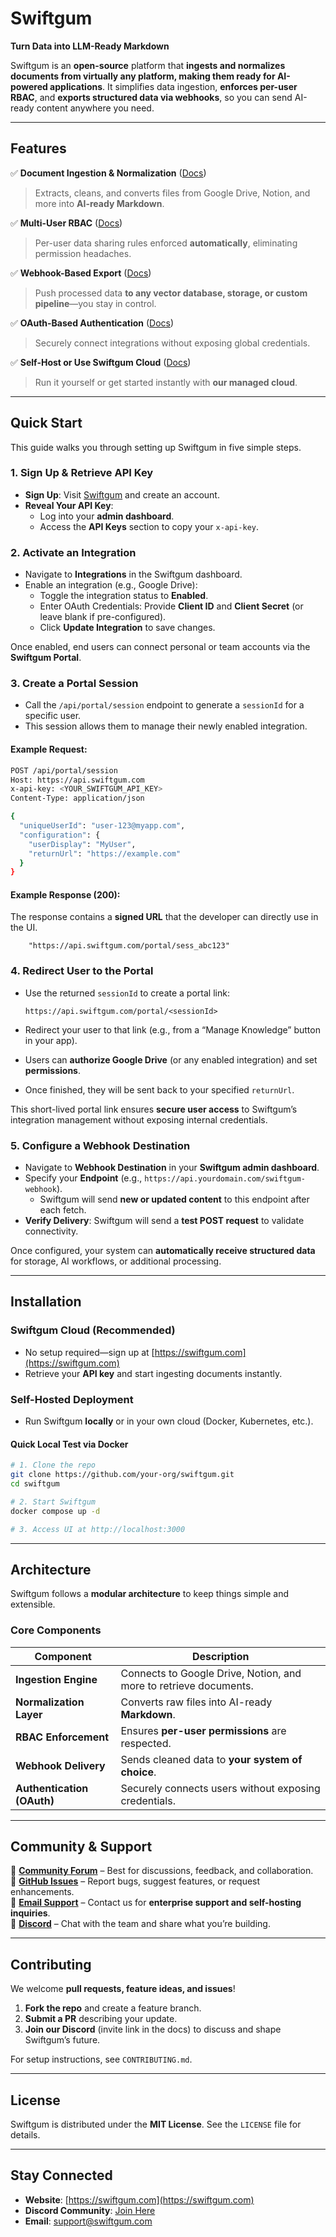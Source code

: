 # **Swiftgum**  
**Turn Data into LLM-Ready Markdown**  

Swiftgum is an **open-source** platform that **ingests and normalizes documents from virtually any platform, making them ready for AI-powered applications**. It simplifies data ingestion, **enforces per-user RBAC**, and **exports structured data via webhooks**, so you can send AI-ready content anywhere you need.  

---

## **Features**  

✅ **Document Ingestion & Normalization** ([Docs](#https://swiftgum.mintlify.app/usage/ingestion-processing))  
> Extracts, cleans, and converts files from Google Drive, Notion, and more into **AI-ready Markdown**.  

✅ **Multi-User RBAC** ([Docs](#https://swiftgum.mintlify.app/architecture/high-level-architecture))  
> Per-user data sharing rules enforced **automatically**, eliminating permission headaches.  

✅ **Webhook-Based Export** ([Docs](#https://swiftgum.mintlify.app/getting-started/quick-start))  
> Push processed data **to any vector database, storage, or custom pipeline**—you stay in control.  

✅ **OAuth-Based Authentication** ([Docs](#https://swiftgum.mintlify.app/security/rbac))  
> Securely connect integrations without exposing global credentials.

✅ **Self-Host or Use Swiftgum Cloud** ([Docs](#https://swiftgum.mintlify.app/getting-started/installation))  
> Run it yourself or get started instantly with **our managed cloud**.  

---

## **Quick Start**  

This guide walks you through setting up Swiftgum in five simple steps.  

### **1. Sign Up & Retrieve API Key**  
- **Sign Up**: Visit [Swiftgum](https://swiftgum.com) and create an account.  
- **Reveal Your API Key**:  
  - Log into your **admin dashboard**.  
  - Access the **API Keys** section to copy your `x-api-key`.  

### **2. Activate an Integration**  
- Navigate to **Integrations** in the Swiftgum dashboard.  
- Enable an integration (e.g., Google Drive):  
  - Toggle the integration status to **Enabled**.  
  - Enter OAuth Credentials: Provide **Client ID** and **Client Secret** (or leave blank if pre-configured).  
  - Click **Update Integration** to save changes.  

Once enabled, end users can connect personal or team accounts via the **Swiftgum Portal**.  

### **3. Create a Portal Session**  
- Call the `/api/portal/session` endpoint to generate a `sessionId` for a specific user.  
- This session allows them to manage their newly enabled integration.  

#### **Example Request:**  
```bash
POST /api/portal/session
Host: https://api.swiftgum.com
x-api-key: <YOUR_SWIFTGUM_API_KEY>
Content-Type: application/json

{
  "uniqueUserId": "user-123@myapp.com",
  "configuration": {
    "userDisplay": "MyUser",
    "returnUrl": "https://example.com"
  }
}
```

#### **Example Response (200):**  
The response contains a **signed URL** that the developer can directly use in the UI.  
```text
	"https://api.swiftgum.com/portal/sess_abc123"
```

### **4. Redirect User to the Portal**  
- Use the returned `sessionId` to create a portal link:  
  
  `https://api.swiftgum.com/portal/<sessionId>`  
  
- Redirect your user to that link (e.g., from a “Manage Knowledge” button in your app).  
- Users can **authorize Google Drive** (or any enabled integration) and set **permissions**.  
- Once finished, they will be sent back to your specified `returnUrl`.  

This short-lived portal link ensures **secure user access** to Swiftgum’s integration management without exposing internal credentials.  

### **5. Configure a Webhook Destination**  
- Navigate to **Webhook Destination** in your **Swiftgum admin dashboard**.  
- Specify your **Endpoint** (e.g., `https://api.yourdomain.com/swiftgum-webhook`).  
  - Swiftgum will send **new or updated content** to this endpoint after each fetch.  
- **Verify Delivery**: Swiftgum will send a **test POST request** to validate connectivity.  

Once configured, your system can **automatically receive structured data** for storage, AI workflows, or additional processing.  

---

## **Installation**  

### **Swiftgum Cloud (Recommended)**  
- No setup required—sign up at [https://swiftgum.com](https://swiftgum.com)  
- Retrieve your **API key** and start ingesting documents instantly.  

### **Self-Hosted Deployment**  
- Run Swiftgum **locally** or in your own cloud (Docker, Kubernetes, etc.).  

#### **Quick Local Test via Docker**  

```bash
# 1. Clone the repo
git clone https://github.com/your-org/swiftgum.git
cd swiftgum

# 2. Start Swiftgum
docker compose up -d

# 3. Access UI at http://localhost:3000
```

---


## **Architecture**  

Swiftgum follows a **modular architecture** to keep things simple and extensible.  

### **Core Components**  

| Component       | Description |
|----------------|-------------|
| **Ingestion Engine** | Connects to Google Drive, Notion, and more to retrieve documents. |
| **Normalization Layer** | Converts raw files into AI-ready **Markdown**. |
| **RBAC Enforcement** | Ensures **per-user permissions** are respected. |
| **Webhook Delivery** | Sends cleaned data to **your system of choice**. |
| **Authentication (OAuth)** | Securely connects users without exposing credentials. |

---

## **Community & Support**  

💬 **[Community Forum](#)** – Best for discussions, feedback, and collaboration.  
🐞 **[GitHub Issues](#)** – Report bugs, suggest features, or request enhancements.  
📧 **[Email Support](#)** – Contact us for **enterprise support and self-hosting inquiries**.  
👾 **[Discord](#)** – Chat with the team and share what you’re building.  

---

## **Contributing**  

We welcome **pull requests, feature ideas, and issues**!  

1. **Fork the repo** and create a feature branch.  
2. **Submit a PR** describing your update.  
3. **Join our Discord** (invite link in the docs) to discuss and shape Swiftgum’s future.  

For setup instructions, see `CONTRIBUTING.md`.  

---

## **License**  

Swiftgum is distributed under the **MIT License**. See the `LICENSE` file for details.  

---

## **Stay Connected**  

- **Website**: [https://swiftgum.com](https://swiftgum.com)
- **Discord Community**: [Join Here](https://discord.gg/adnqxUb8)  
- **Email**: [support@swiftgum.com](mailto:support@swiftgum.com)  